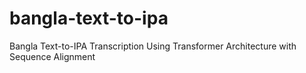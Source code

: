 # bangla-text-to-ipa
Bangla Text-to-IPA Transcription Using Transformer Architecture with Sequence Alignment
